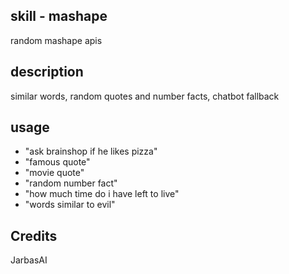 ## skill - mashape

random mashape apis

## description

similar words, random quotes and number facts, chatbot fallback

## usage

* "ask brainshop if he likes pizza"
* "famous quote"
* "movie quote"
* "random number fact"
* "how much time do i have left to live"
* "words similar to evil"

## Credits

JarbasAI



